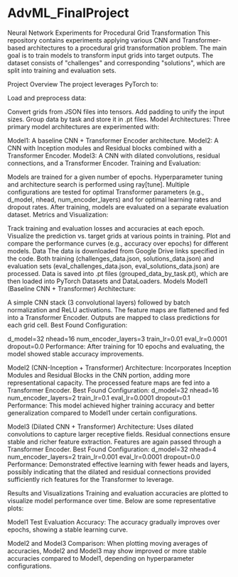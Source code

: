 # AdvML_FinalProject

Neural Network Experiments for Procedural Grid Transformation
This repository contains experiments applying various CNN and Transformer-based architectures to a procedural grid transformation problem. The main goal is to train models to transform input grids into target outputs. The dataset consists of "challenges" and corresponding "solutions", which are split into training and evaluation sets.

Project Overview
The project leverages PyTorch to:

Load and preprocess data:

Convert grids from JSON files into tensors.
Add padding to unify the input sizes.
Group data by task and store it in .pt files.
Model Architectures:
Three primary model architectures are experimented with:

Model1: A baseline CNN + Transformer Encoder architecture.
Model2: A CNN with Inception modules and Residual blocks combined with a Transformer Encoder.
Model3: A CNN with dilated convolutions, residual connections, and a Transformer Encoder.
Training and Evaluation:

Models are trained for a given number of epochs.
Hyperparameter tuning and architecture search is performed using ray[tune].
Multiple configurations are tested for optimal Transformer parameters (e.g., d_model, nhead, num_encoder_layers) and for optimal learning rates and dropout rates.
After training, models are evaluated on a separate evaluation dataset.
Metrics and Visualization:

Track training and evaluation losses and accuracies at each epoch.
Visualize the prediction vs. target grids at various points in training.
Plot and compare the performance curves (e.g., accuracy over epochs) for different models.
Data
The data is downloaded from Google Drive links specified in the code.
Both training (challenges_data.json, solutions_data.json) and evaluation sets (eval_challenges_data.json, eval_solutions_data.json) are processed.
Data is saved into .pt files (grouped_data_by_task.pt), which are then loaded into PyTorch Datasets and DataLoaders.
Models
Model1 (Baseline CNN + Transformer)
Architecture:

A simple CNN stack (3 convolutional layers) followed by batch normalization and ReLU activations.
The feature maps are flattened and fed into a Transformer Encoder.
Outputs are mapped to class predictions for each grid cell.
Best Found Configuration:

d_model=32
nhead=16
num_encoder_layers=3
train_lr=0.01
eval_lr=0.0001
dropout=0.0
Performance:
After training for 10 epochs and evaluating, the model showed stable accuracy improvements.

Model2 (CNN-Inception + Transformer)
Architecture:
Incorporates Inception Modules and Residual Blocks in the CNN portion, adding more representational capacity.
The processed feature maps are fed into a Transformer Encoder.
Best Found Configuration:
d_model=32
nhead=16
num_encoder_layers=2
train_lr=0.1
eval_lr=0.0001
dropout=0.1
Performance:
This model achieved higher training accuracy and better generalization compared to Model1 under certain configurations.

Model3 (Dilated CNN + Transformer)
Architecture:
Uses dilated convolutions to capture larger receptive fields.
Residual connections ensure stable and richer feature extraction.
Features are again passed through a Transformer Encoder.
Best Found Configuration:
d_model=32
nhead=4
num_encoder_layers=2
train_lr=0.001
eval_lr=0.0001
dropout=0.0
Performance:
Demonstrated effective learning with fewer heads and layers, possibly indicating that the dilated and residual connections provided sufficiently rich features for the Transformer to leverage.

Results and Visualizations
Training and evaluation accuracies are plotted to visualize model performance over time. Below are some representative plots:

Model1 Test Evaluation Accuracy:
The accuracy gradually improves over epochs, showing a stable learning curve.

Model2 and Model3 Comparison:
When plotting moving averages of accuracies, Model2 and Model3 may show improved or more stable accuracies compared to Model1, depending on hyperparameter configurations.
